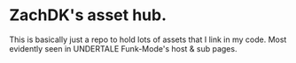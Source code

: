 # ZachDK's asset hub.
This is basically just a repo to hold lots of assets that I link in my code. Most evidently seen in UNDERTALE Funk-Mode's host & sub pages.